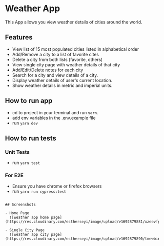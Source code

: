 # Weather App

This App allows you view weather details of cities around the world.

## Features

- View list of 15 most populated cities listed in alphabetical order
- Add/Remove a city to a list of favorite cites
- Delete a city from both lists (favorite, others)
- View single city page with weather details of that city
- Add/Edit/Delete notes for each city
- Search for a city and view details of a city.
- Display weather details of user's current location.
- Show weather details in metric and imperial units.

## How to run app

- cd to project in your terminal and run `yarn`.
- add env variables in the .env.example file
- run `yarn dev`

## How to run tests

### Unit Tests

- run `yarn test`

### For E2E

- Ensure you have chrome or firefox browsers
- run `yarn run cypress:test`

```

## Screenshots

- Home Page
  ![weather app home page](https://res.cloudinary.com/estherseyi/image/upload/v1692879881/xzeevfgvr8spqxxjhstn.png)

- Single City Page
  ![weather app city page](https://res.cloudinary.com/estherseyi/image/upload/v1692879890/tmewbinydp4jd4boyaui.png)
```
